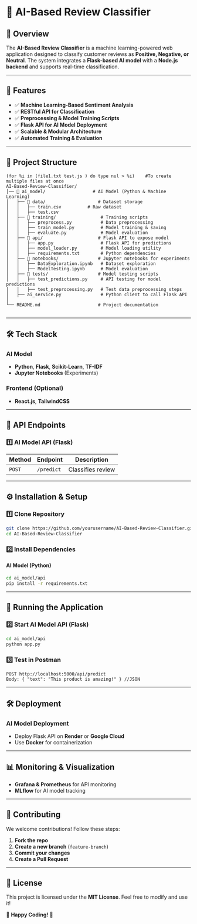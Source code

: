 # 🎯 AI-Based Review Classifier

## 📌 Overview
The **AI-Based Review Classifier** is a machine learning-powered web application designed to classify customer reviews as **Positive, Negative, or Neutral**. The system integrates a **Flask-based AI model** with a **Node.js backend** and supports real-time classification.

---
## 🚀 Features
- ✅ **Machine Learning-Based Sentiment Analysis**
- ✅ **RESTful API for Classification**
- ✅ **Preprocessing & Model Training Scripts**
- ✅ **Flask API for AI Model Deployment**
- ✅ **Scalable & Modular Architecture**
- ✅ **Automated Training & Evaluation**

---
## 📂 Project Structure
```
(for %i in (file1.txt test.js ) do type nul > %i)    #To create multiple files at once
AI-Based-Review-Classifier/
│── 📂 ai_model/                  # AI Model (Python & Machine Learning)
│   ├── 📂 data/                    # Dataset storage
│   │   ├── train.csv          # Raw dataset
│   │   ├── test.csv
│   ├── 📂 training/                 # Training scripts
│   │   ├── preprocess.py           # Data preprocessing
│   │   ├── train_model.py          # Model training & saving
│   │   ├── evaluate.py             # Model evaluation
│   ├── 📂 api/                     # Flask API to expose model
│   │   ├── app.py                  # Flask API for predictions
│   │   ├── model_loader.py         # Model loading utility
│   │   ├── requirements.txt        # Python dependencies
│   ├── 📂 notebooks/               # Jupyter notebooks for experiments
│   │   ├── DataExploration.ipynb   # Dataset exploration
│   │   ├── ModelTesting.ipynb      # Model evaluation
│   ├── 📂 tests/                   # Model testing scripts
│   │   ├── test_predictions.py     # API testing for model predictions
│   │   ├── test_preprocessing.py   # Test data preprocessing steps
│   ├── ai_service.py               # Python client to call Flask API
│
└── README.md                      # Project documentation


```

---
## 🛠️ Tech Stack

### **AI Model**
- **Python**, **Flask**, **Scikit-Learn**, **TF-IDF**
- **Jupyter Notebooks** (Experiments)

### **Frontend (Optional)**
- **React.js**, **TailwindCSS**

---
## 📡 API Endpoints
### **1️⃣ AI Model API (Flask)**
| Method | Endpoint          | Description              |
|--------|------------------|--------------------------|
| `POST` | `/predict`       | Classifies review       |

---
## ⚙️ Installation & Setup
### **1️⃣ Clone Repository**
```sh
git clone https://github.com/yourusername/AI-Based-Review-Classifier.git
cd AI-Based-Review-Classifier
```

### **2️⃣ Install Dependencies**
#### **AI Model (Python)**
```sh
cd ai_model/api
pip install -r requirements.txt
```


---
## 🚀 Running the Application

### **2️⃣ Start AI Model API (Flask)**
```sh
cd ai_model/api
python app.py
```

### **3️⃣ Test in Postman**
```
POST http://localhost:5000/api/predict
Body: { "text": "This product is amazing!" } //JSON
```

---
## 🛠️ Deployment

### **AI Model Deployment**
- Deploy Flask API on **Render** or **Google Cloud**
- Use **Docker** for containerization


---
## 📊 Monitoring & Visualization
- **Grafana & Prometheus** for API monitoring
- **MLflow** for AI model tracking

---
## 🤝 Contributing
We welcome contributions! Follow these steps:
1. **Fork the repo**
2. **Create a new branch** (`feature-branch`)
3. **Commit your changes**
4. **Create a Pull Request**

---
## 📜 License
This project is licensed under the **MIT License**. Feel free to modify and use it!

🚀 **Happy Coding!** 🎉


